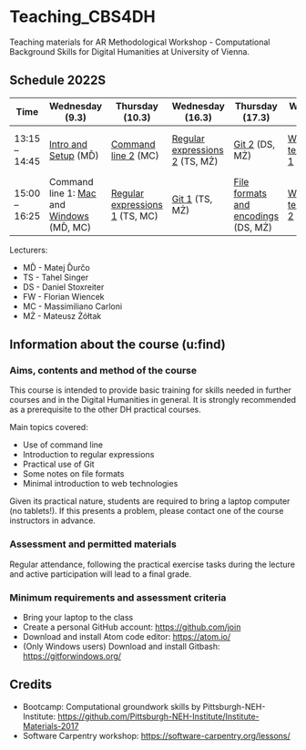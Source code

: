 # Teaching_CBS4DH
Teaching materials for AR Methodological Workshop - Computational Background Skills for Digital Humanities at University of Vienna.

## Schedule 2022S
Time | Wednesday (9.3) | Thursday (10.3) | Wednesday (16.3) | Thursday (17.3) | Wednesday (23.3) | Thursday (24.3)
---- | ---- | ---- | ---- | ---- | ---- | ---- |
13:15 – 14:45 |  [Intro and Setup](lectures/intro_and_setup.md) (MĎ) | [Command line 2](lectures/command_2.md) (MC) | [Regular expressions 2](lectures/regex_2.md) (TS, MŻ) | [Git 2](lectures/git_2.md) (DS, MŻ) | [Web technologies 1](lectures/web_1.md) (FW, DS) | Questions & Answers (MĎ, FW)
15:00 – 16:25 |  Command line 1: [Mac](lectures/command_1_mac.md) and [Windows](lectures/command_1_windows.md) (MĎ, MC) | [Regular expressions 1](lectures/regex_1.md) (TS, MC) | [Git 1](lectures/git_1.md) (TS, MŻ) | [File formats and encodings](lectures/files.md) (DS, MŻ) | [Web technologies 2](lectures/web_2.md) (FW) | [More DH](lectures/final_more.md) (MĎ)

Lecturers:

* MĎ - Matej Ďurčo
* TS - Tahel Singer
* DS - Daniel Stoxreiter
* FW - Florian Wiencek
* MC - Massimiliano Carloni
* MŻ - Mateusz Żółtak

## Information about the course (u:find)

### Aims, contents and method of the course
This course is intended to provide basic training for skills needed in further courses and in the Digital Humanities in general. It is strongly recommended as a prerequisite to the other DH practical courses.

Main topics covered:

- Use of command line
- Introduction to regular expressions
- Practical use of Git
- Some notes on file formats
- Minimal introduction to web technologies

Given its practical nature, students are required to bring a laptop computer (no tablets!). If this presents a problem, please contact one of the course instructors in advance.

### Assessment and permitted materials

Regular attendance, following the practical exercise tasks during the lecture and active participation will lead to a final grade.

### Minimum requirements and assessment criteria 

- Bring your laptop to the class
- Create a personal GitHub account: https://github.com/join
- Download and install Atom code editor: https://atom.io/
- (Only Windows users) Download and install Gitbash: https://gitforwindows.org/

## Credits
- Bootcamp: Computational groundwork skills by Pittsburgh-NEH-Institute: https://github.com/Pittsburgh-NEH-Institute/Institute-Materials-2017
- Software Carpentry workshop: https://software-carpentry.org/lessons/
